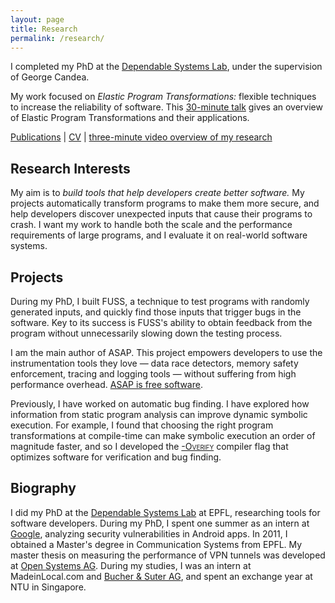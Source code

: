 ```yaml
---
layout: page
title: Research
permalink: /research/
---
```


I completed my PhD at the [Dependable Systems Lab][dslab], under the supervision
of George Candea.

My work focused on *Elastic Program Transformations:* flexible techniques to
increase the reliability of software. This [30-minute talk][ept_talk] gives an
overview of Elastic Program Transformations and their applications.

[Publications](https://scholar.google.ch/citations?user=NnX4nLIAAAAJ) |
[CV](https://blog.purpureus.net/assets/documents/cv_jonas_wagner.pdf) |
[three-minute video overview of my research](https://www.youtube.com/watch?v=h5z7BBbvPK0)

Research Interests
------------------

My aim is to *build tools that help developers create better software.* My
projects automatically transform programs to make them more secure, and help
developers discover unexpected inputs that cause their programs to crash. I want
my work to handle both the scale and the performance requirements of large
programs, and I evaluate it on real-world software systems.


Projects
--------

During my PhD, I built FUSS, a technique to test programs with randomly
generated inputs, and quickly find those inputs that trigger bugs in the
software. Key to its success is FUSS's ability to obtain feedback from the
program without unnecessarily slowing down the testing process.

I am the main author of ASAP. This project empowers developers to use the
instrumentation tools they love &mdash; data race detectors, memory safety
enforcement, tracing and logging tools &mdash; without suffering from high
performance overhead. [ASAP is free software][asap].

Previously, I have worked on automatic bug finding. I have explored how
information from static program analysis can improve dynamic symbolic
execution. For example, I found that choosing the right program transformations
at compile-time can make symbolic execution an order of magnitude faster, and
so I developed the [<span style="font-variant: small-caps;">-Overify</span>][overify]
compiler flag that optimizes software for verification and bug finding.


Biography
---------

I did my PhD at the [Dependable Systems Lab][dslab] at EPFL, researching tools
for software developers. During my PhD, I spent one summer as an intern at
[Google](https://google.com/), analyzing security vulnerabilities in Android
apps. In 2011, I obtained a Master's degree in Communication Systems from EPFL.
My master thesis on measuring the performance of VPN tunnels was developed at
[Open Systems AG](https://open.ch/). During my studies, I was an intern at
MadeinLocal.com and [Bucher &amp; Suter AG](https://www.bucher-suter.com/), and
spent an exchange year at NTU in Singapore.

[dslab]: https://dslab.epfl.ch/
[ept_talk]: https://www.youtube.com/watch?v=G_sYs5evS-g
[asap]: https://dslab.epfl.ch/research/asap/
[overify]: https://infoscience.epfl.ch/record/186012/
